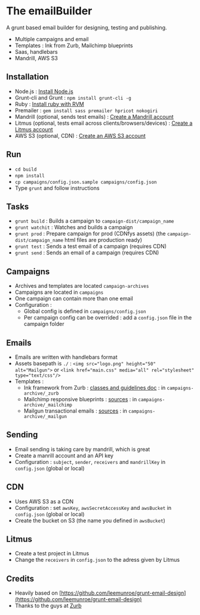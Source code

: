 The emailBuilder
=================

A grunt based email builder for designing, testing and publishing.

- Multiple campaigns and email
- Templates : Ink from Zurb, Mailchimp blueprints
- Saas, handlebars
- Mandrill, AWS S3

Installation
------------
- Node.js : [Install Node.js](https://github.com/joyent/node/wiki/Installing-Node.js-via-package-manager)
- Grunt-cli and Grunt : ```npm install grunt-cli -g```
- Ruby : [Install ruby with RVM](https://rvm.io/rvm/install)
- Premailer : ```gem install sass premailer hpricot nokogiri```
- Mandrill (optional, sends test emails) : [Create a Mandrill account](https://mandrillapp.com)
- Litmus (optional, tests email across clients/browsers/devices) : [Create a Litmus account](https://litmus.com) 
- AWS S3 (optional, CDN) : [Create an AWS S3 account](http://aws.amazon.com/s3)

Run
---
- ```cd build```
- ```npm install```
- ```cp campaigns/config.json.sample campaigns/config.json```
- Type ```grunt``` and follow instructions

Tasks
-----
- ```grunt build``` : Builds a campaign to ```campaign-dist/campaign_name```
- ```grunt watchit``` : Watches and builds a campaign
- ```grunt prod``` : Prepare campaign for prod (CDNfys assets) (the ```campaign-dist/campaign_name``` html files are production ready)
- ```grunt test``` : Sends a test email of a campaign (requires CDN)
- ```grunt send``` : Sends an email of a campaign (requires CDN)

Campaigns
---------
- Archives and templates are located ```campaign-archives```
- Campaigns are located in ```campaigns```
- One campaign can contain more than one email
- Configuration : 
    - Global config is defined in ```campaigns/config.json```
    - Per campaign config can be overrided : add a ```config.json``` file in the campaign folder

Emails
------
- Emails are written with handlebars format
- Assets basepath is ```./``` : ```<img src="logo.png" height="50" alt="Mailgun">``` or ```<link href="main.css" media="all" rel="stylesheet" type="text/css"/>```
- Templates : 
    - Ink framework from Zurb : [classes and guidelines doc](http://zurb.com/ink/docs.php) : in ```campaigns-archive/_zurb```
    - Mailchimp responsive blueprints : [sources](https://github.com/mailchimp/Email-Blueprints) : in ```campaigns-archive/_mailchimp```
    - Mailgun transactional emails : [sources](https://github.com/mailgun/transactional-email-templates) : in ```campaigns-archive/_mailgun```

Sending
-------
- Email sending is taking care by mandrill, which is great
- Create a manrill account and an API key
- Configuration : ```subject```, ```sender```, ```receivers``` and ```mandrillKey``` in ```config.json``` (global or local)

CDN
---
- Uses AWS S3 as a CDN
- Configuration : set ```awsKey```, ```awsSecretAccessKey``` and ```awsBucket``` in ```config.json``` (global or local)
- Create the bucket on S3 (the name you defined in ```awsBucket```)

Litmus
------
- Create a test project in Litmus
- Change the ```receivers``` in ```config.json``` to the adress given by Litmus

Credits
-------
- Heavily based on [https://github.com/leemunroe/grunt-email-design](https://github.com/leemunroe/grunt-email-design)
- Thanks to the guys at [Zurb](http://zurb.com/)
